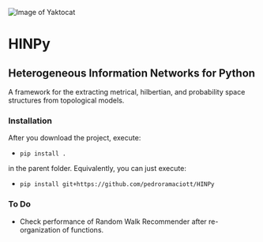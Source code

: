 ![Image of Yaktocat](https://octodex.github.com/images/yaktocat.png)
# HINPy 

## Heterogeneous Information Networks for Python

A framework for the extracting metrical, hilbertian, and probability space structures from topological models.


### Installation
After you download the project, execute:

- `pip install .` 

in the parent folder. Equivalently, you can just execute:

- `pip install git+https://github.com/pedroramaciott/HINPy`

### To Do

- Check performance of Random Walk Recommender after re-organization of functions.
